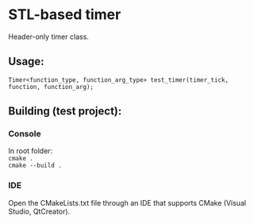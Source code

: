 # STL-based timer

Header-only timer class.

## Usage:<br>
```Timer<function_type, function_arg_type> test_timer(timer_tick, function, function_arg);```

## Building (test project):

### Console 
In root folder:<br>
```cmake .```<br>
```cmake --build .```

### IDE
Open the CMakeLists.txt file through an IDE that supports CMake (Visual Studio, QtCreator).